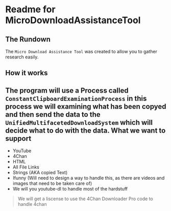 Readme for MicroDownloadAssistanceTool
=======================

The Rundown
----------
The `Micro Download Assistance Tool` was created to allow you to gather research easily.


How it works
------------
The program will use a Process called `ConstantClipboardExaminationProcess` 
in this process we will examining what has been copyed and then send the data to the
`UnifiedMultifacetedDownloadSystem` which will decide what to do with the data.
What we want to support
-----------------------
* YouTube
* 4Chan
* HTML
* All File Links
* Strings (AKA copied Text)
* Ifunny (Will need to design a way to handle this, as there are videos and images that need to be taken care of)
* We will you youtube-dl to handle most of the hardstuff

>We will get a liscense to use the 4Chan Downloader Pro code to handle 4chan